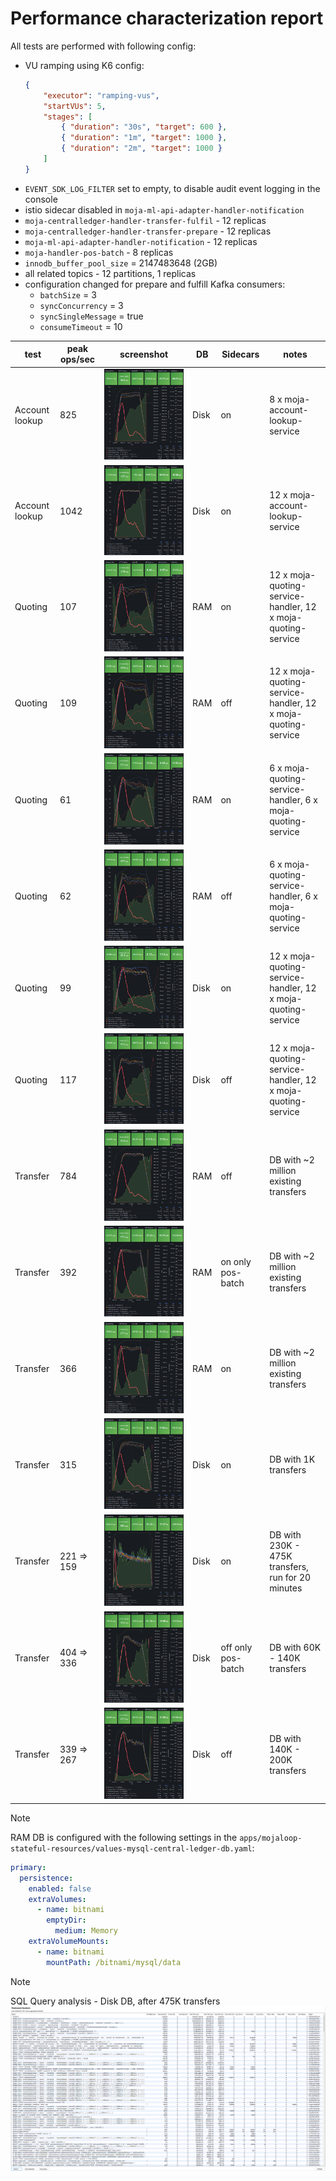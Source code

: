 # Performance characterization report

All tests are performed with following config:

- VU ramping using K6 config:
    ```json
    {
        "executor": "ramping-vus",
        "startVUs": 5,
        "stages": [
            { "duration": "30s", "target": 600 },
            { "duration": "1m", "target": 1000 },
            { "duration": "2m", "target": 1000 }
        ]
    }
    ```
- `EVENT_SDK_LOG_FILTER` set to empty, to disable audit event logging in the console
- istio sidecar disabled in `moja-ml-api-adapter-handler-notification`
- `moja-centralledger-handler-transfer-fulfil` - 12 replicas
- `moja-centralledger-handler-transfer-prepare` - 12 replicas
- `moja-ml-api-adapter-handler-notification` - 12 replicas
- `moja-handler-pos-batch` - 8 replicas
- `innodb_buffer_pool_size` = 2147483648 (2GB)
- all related topics - 12 partitions, 1 replicas
- configuration changed for prepare and fulfill Kafka consumers:
  - `batchSize` = 3
  - `syncConcurrency` =  3
  - `syncSingleMessage` = true
  - `consumeTimeout` = 10

| test           | peak ops/sec  | screenshot                         | DB     | Sidecars           | notes                                                        |
| -------------- | ---------     | ----------                         | --     | --                 | ------                                                       |
| Account lookup |   825         | ![](als-disk-sidecars-8.png)       | Disk   | on                 |  8 x moja-account-lookup-service                             |
| Account lookup |  1042         | ![](als-disk-sidecars-12.png)      | Disk   | on                 | 12 x moja-account-lookup-service                             |
| Quoting        |   107         | ![](qs-ram-sidecars-12.png)        | RAM    | on                 | 12 x moja-quoting-service-handler, 12 x moja-quoting-service |
| Quoting        |   109         | ![](qs-ram-12.png)                 | RAM    | off                | 12 x moja-quoting-service-handler, 12 x moja-quoting-service |
| Quoting        |    61         | ![](qs-ram-sidecars-6.png)         | RAM    | on                 |  6 x moja-quoting-service-handler,  6 x moja-quoting-service |
| Quoting        |    62         | ![](qs-ram-6.png)                  | RAM    | off                |  6 x moja-quoting-service-handler,  6 x moja-quoting-service |
| Quoting        |    99         | ![](qs-disk-sidecars-12.png)       | Disk   | on                 | 12 x moja-quoting-service-handler, 12 x moja-quoting-service |
| Quoting        |   117         | ![](qs-disk-12.png)                | Disk   | off                | 12 x moja-quoting-service-handler, 12 x moja-quoting-service |
| Transfer       |   784         | ![](ts-ram-12.png)                 | RAM    | off                | DB with ~2 million existing transfers                        |
| Transfer       |   392         | ![](ts-ram-sc-batch-12.png)        | RAM    | on only pos-batch  | DB with ~2 million existing transfers                        |
| Transfer       |   366         | ![](ts-ram-sidecars-12.png)        | RAM    | on                 | DB with ~2 million existing transfers                        |
| Transfer       |   315         | ![](ts-disk-sidecars-12-empty.png) | Disk   | on                 | DB with 1K transfers                                         |
| Transfer       |   221 => 159  | ![](ts-disk-sidecars-12-230k.png)  | Disk   | on                 | DB with 230K - 475K transfers, run for 20 minutes            |
| Transfer       |   404 => 336  | ![](ts-disk-12-60k.png)            | Disk   | off only pos-batch | DB with  60K - 140K transfers                                |
| Transfer       |   339 => 267  | ![](ts-disk-12-140k.png)           | Disk   | off                | DB with 140K - 200K transfers                                |

> [!NOTE]
>
> RAM DB is configured with the following settings in the `apps/mojaloop-stateful-resources/values-mysql-central-ledger-db.yaml`:
> ```yaml
> primary:
>   persistence:
>     enabled: false
>     extraVolumes:
>       - name: bitnami
>         emptyDir:
>           medium: Memory
>     extraVolumeMounts:
>       - name: bitnami
>         mountPath: /bitnami/mysql/data
> ```

> [!NOTE]
>
> SQL Query analysis - Disk DB, after 475K transfers
> ![](ts-disk-sql.png)
